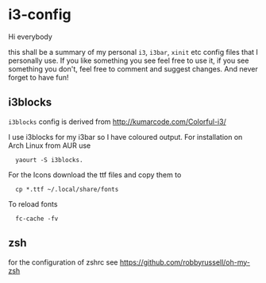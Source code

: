 # i3-config

Hi everybody

this shall be a summary of my personal `i3`, `i3bar`, `xinit` etc config files that I personally use.
If you like something you see feel free to use it, if you see something you don't, feel free to comment
and suggest changes. And never forget to have fun!

## i3blocks

`i3blocks` config is derived from http://kumarcode.com/Colorful-i3/

I use i3blocks for my i3bar so I have coloured output. For installation on Arch Linux from AUR use
```shell
  yaourt -S i3blocks.
```
For the Icons download the ttf files and copy them to
```shell
  cp *.ttf ~/.local/share/fonts
```
To reload fonts
```shell
  fc-cache -fv
```

## zsh

for the configuration of zshrc see https://github.com/robbyrussell/oh-my-zsh
